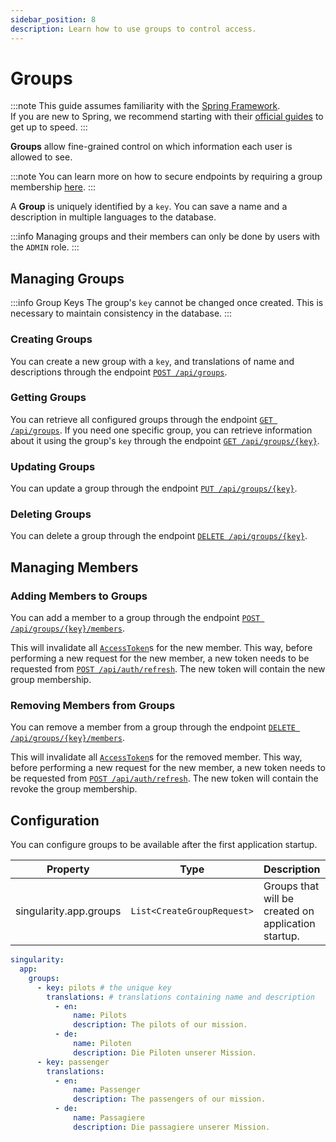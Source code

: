 ```yaml
---
sidebar_position: 8
description: Learn how to use groups to control access.
---
```


# Groups

:::note
This guide assumes familiarity with the [Spring Framework](https://spring.io).  
If you are new to Spring, we recommend starting with their [official guides](https://spring.io/quickstart) to get up to speed.
:::

**Groups** allow fine-grained control on which information each user is allowed to see.

:::note
You can learn more on how to secure endpoints by requiring a group membership [here](./securing-endpoints.md#requiring-group-membership).
:::

A **Group** is uniquely identified by a `key`.
You can save a name and a description in multiple languages to the database.

:::info
Managing groups and their members can only be done by users with the `ADMIN` role.
:::

## Managing Groups

:::info Group Keys
The group's `key` cannot be changed once created.
This is necessary to maintain consistency in the database.
:::

### Creating Groups

You can create a new group with a `key`, and translations of name and descriptions through the endpoint
[`POST /api/groups`](../../api/create-group.api.mdx).

### Getting Groups

You can retrieve all configured groups through the endpoint [`GET /api/groups`](../../api/get-groups.api.mdx).
If you need one specific group, 
you can retrieve information about it using the group's `key` through the endpoint [`GET /api/groups/{key}`](../../api/get-group-by-key.api.mdx).

### Updating Groups

You can update a group through the endpoint [`PUT /api/groups/{key}`](../../api/update-group.api.mdx).

### Deleting Groups

You can delete a group through the endpoint [`DELETE /api/groups/{key}`](../../api/delete-group.api.mdx).

## Managing Members

### Adding Members to Groups

You can add a member to a group through the endpoint [`POST /api/groups/{key}/members`](../../api/add-member-to-group.api.mdx).

This will invalidate all [`AccessToken`](./tokens.md#access-token)s for the new member.
This way, before performing a new request for the new member, a new token needs to be requested from [`POST /api/auth/refresh`](../../api/refresh-access-token.api.mdx).
The new token will contain the new group membership.

### Removing Members from Groups

You can remove a member from a group through the endpoint [`DELETE /api/groups/{key}/members`](../../api/remove-member-from-group.api.mdx).

This will invalidate all [`AccessToken`](./tokens.md#access-token)s for the removed member.
This way, before performing a new request for the new member, a new token needs to be requested from [`POST /api/auth/refresh`](../../api/refresh-access-token.api.mdx).
The new token will contain the revoke the group membership.

## Configuration

You can configure groups to be available after the first application startup.

| Property               | Type                       | Description                                         | Default |
|------------------------|----------------------------|-----------------------------------------------------|---------|
| singularity.app.groups | `List<CreateGroupRequest>` | Groups that will be created on application startup. |         |

```yaml
singularity:
  app:
    groups: 
      - key: pilots # the unique key
        translations: # translations containing name and description
          - en:
              name: Pilots
              description: The pilots of our mission.
          - de:
              name: Piloten
              description: Die Piloten unserer Mission.
      - key: passenger
        translations:
          - en:
              name: Passenger
              description: The passengers of our mission.
          - de:
              name: Passagiere
              description: Die passagiere unserer Mission.
```
